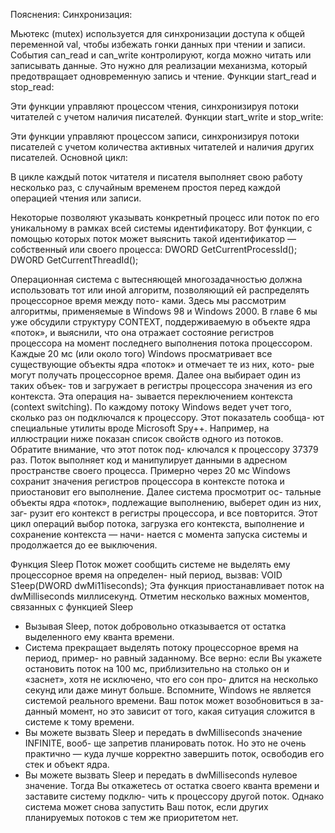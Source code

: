 Пояснения:
Синхронизация:

Мьютекс (mutex) используется для синхронизации доступа к общей переменной val, чтобы избежать гонки данных при чтении и записи.
События can_read и can_write контролируют, когда можно читать или записывать данные. Это нужно для реализации механизма, который предотвращает одновременную запись и чтение.
Функции start_read и stop_read:

Эти функции управляют процессом чтения, синхронизируя потоки читателей с учетом наличия писателей.
Функции start_write и stop_write:

Эти функции управляют процессом записи, синхронизируя потоки писателей с учетом количества активных читателей и наличия других писателей.
Основной цикл:

В цикле каждый поток читателя и писателя выполняет свою работу несколько раз, с случайным временем простоя перед каждой операцией чтения или записи.

Некоторые позволяют указывать конкретный процесс или поток по его уникальному в рамках всей системы идентификатору.
Вот функции, с помощью которых поток может выяснить такой идентификатор — собственный или своего процесса:
DWORD GetCurrentProcessId();
DWORD GetCurrentThreadId();

Операционная система с вытесняющей многозадачностью должна использовать тот
или иной алгоритм, позволяющий ей распределять процессорное время между пото-
ками. Здесь мы рассмотрим алгоритмы, применяемые в Windows 98 и Windows 2000.
В главе 6 мы уже обсудили структуру CONTEXT, поддерживаемую в объекте ядра
«поток», и выяснили, что она отражает состояние регистров процессора на момент
последнего выполнения потока процессором. Каждые 20 мс (или около того) Windows
просматривает все существующие объекты ядра «поток» и отмечает те из них, кото-
рые могут получать процессорное время. Далее она выбирает один из таких объек-
тов и загружает в регистры процессора значения из его контекста. Эта операция на-
зывается переключением контекста (context switching). По каждому потоку Windows
ведет учет того, сколько раз он подключался к процессору. Этот показатель сообща-
ют специальные утилиты вроде Microsoft Spy++. Например, на иллюстрации ниже
показан список свойств одного из потоков. Обратите внимание, что этот поток под-
ключался к процессору 37379 раз.
Поток выполняет код и манипулирует данными в адресном пространстве своего
процесса. Примерно через 20 мс Windows сохранит значения регистров процессора
в контексте потока и приостановит его выполнение. Далее система просмотрит ос-
тальные объекты ядра «поток», подлежащие выполнению, выберет один из них, заг-
рузит его контекст в регистры процессора, и все повторится. Этот цикл операций
выбор потока, загрузка его контекста, выполнение и сохранение контекста — начи-
нается с момента запуска системы и продолжается до ее выключения.

Функция Sleep
Поток может сообщить системе не выделять ему процессорное время на определен-
ный период, вызвав:
VOID S1eep(DWORD dwMi11iseconds);
Эта функция приостанавливает поток на dwMilliseconds миллисекунд. Отметим
несколько важных моментов, связанных с функцией Sleep
- Вызывая Sleep, поток добровольно отказывается от остатка выделенного ему
кванта времени.
- Система прекращает выделять потоку процессорное время на период, пример-
но равный заданному. Все верно: если Вы укажете остановить поток на 100 мс,
приблизительно на столько он и «заснет», хотя не исключено, что его сон про-
длится на несколько секунд или даже минут больше. Вспомните, Windows не
является системой реального времени. Ваш поток может возобновиться в за-
данный момент, но это зависит от того, какая ситуация сложится в системе к
тому времени.
- Вы можете вызвать Sleep и передать в dwMilliseconds значение INFINITE, вооб-
ще запретив планировать поток. Но это не очень практично —
куда лучше корректно завершить поток, освободив его стек и объект ядра.
- Вы можете вызвать Sleep и передать в dwMilliseconds нулевое значение. Тогда
Вы откажетесь от остатка своего кванта времени и заставите систему подклю-
чить к процессору другой поток. Однако система может снова запустить Ваш
поток, если других планируемых потоков с тем же приоритетом нет.
